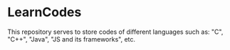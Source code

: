 # LearnCodes
This repository serves to store codes of different languages ​​such as: "C", "C++", "Java", "JS and its frameworks", etc.
